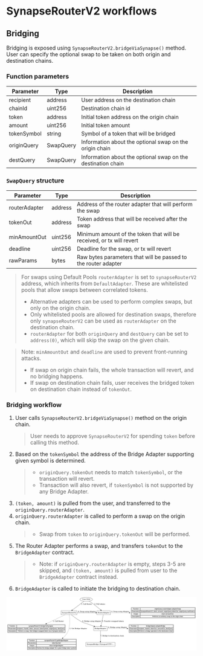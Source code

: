 # SynapseRouterV2 workflows

## Bridging

Bridging is exposed using `SynapseRouterV2.bridgeViaSynapse()` method. User can specify the optional swap to be taken on both origin and destination chains.

### Function parameters

| Parameter   | Type      | Description                                                  |
| ----------- | --------- | ------------------------------------------------------------ |
| recipient   | address   | User address on the destination chain                        |
| chainId     | uint256   | Destination chain id                                         |
| token       | address   | Initial token address on the origin chain                    |
| amount      | uint256   | Initial token amount                                         |
| tokenSymbol | string    | Symbol of a token that will be bridged                       |
| originQuery | SwapQuery | Information about the optional swap on the origin chain      |
| destQuery   | SwapQuery | Information about the optional swap on the destination chain |

### `SwapQuery` structure

| Parameter     | Type    | Description                                                          |
| ------------- | ------- | -------------------------------------------------------------------- |
| routerAdapter | address | Address of the router adapter that will perform the swap             |
| tokenOut      | address | Token address that will be received after the swap                   |
| minAmountOut  | uint256 | Minimum amount of the token that will be received, or tx will revert |
| deadline      | uint256 | Deadline for the swap, or tx will revert                             |
| rawParams     | bytes   | Raw bytes parameters that will be passed to the router adapter       |

> For swaps using Default Pools `routerAdapter` is set to `synapseRouterV2` address, which inherits from `DefaultAdapter`. These are whitelisted pools that allow swaps between correlated tokens.
>
> - Alternative adapters can be used to perform complex swaps, but only on the origin chain.
> - Only whitelisted pools are allowed for destination swaps, therefore only `synapseRouterV2` can be used as `routerAdapter` on the destination chain.
> - `routerAdapter` for both `originQuery` and `destQuery` can be set to `address(0)`, which will skip the swap on the given chain.

> Note: `minAmountOut` and `deadline` are used to prevent front-running attacks.
>
> - If swap on origin chain fails, the whole transaction will revert, and no bridging happens.
> - If swap on destination chain fails, user receives the bridged token on destination chain instead of `tokenOut`.

### Bridging workflow

1. User calls `SynapseRouterV2.bridgeViaSynapse()` method on the origin chain.
   > User needs to approve `SynapseRouterV2` for spending `token` before calling this method.
2. Based on the `tokenSymbol` the address of the Bridge Adapter supporting given symbol is determined.
   > - `originQuery.tokenOut` needs to match `tokenSymbol`, or the transaction will revert.
   > - Transaction will also revert, if `tokenSymbol` is not supported by any Bridge Adapter.
3. `(token, amount)` is pulled from the user, and transferred to the `originQuery.routerAdapter`.
4. `originQuery.routerAdapter` is called to perform a swap on the origin chain.
   > - Swap from `token` to `originQuery.tokenOut` will be performed.
5. The Router Adapter performs a swap, and transfers `tokenOut` to the `BridgeAdapter` contract.
   > - Note: if `originQuery.routerAdapter` is empty, steps 3-5 are skipped, and `(token, amount)` is pulled from user to the `BridgeAdapter` contract instead.
6. `BridgeAdapter` is called to initiate the bridging to destination chain.

![Bridging workflow](./bridge.png)

